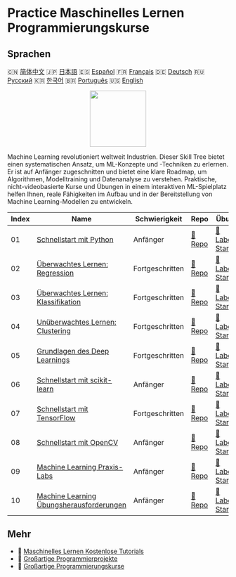 # Practice Maschinelles Lernen Programmierungskurse

## Sprachen

🇨🇳 [简体中文](README_zh.md) 🇯🇵 [日本語](README_ja.md) 🇪🇸 [Español](README_es.md) 🇫🇷 [Français](README_fr.md) 🇩🇪 [Deutsch](README_de.md) 🇷🇺 [Русский](README_ru.md) 🇰🇷 [한국어](README_ko.md) 🇧🇷 [Português](README_pt.md) 🇺🇸 [English](README.md) 

<div align="center">
<img width="128px" src="https://file.labex.io/path/1kXLbMH5geSl.png">
</div>

Machine Learning revolutioniert weltweit Industrien. Dieser Skill Tree bietet einen systematischen Ansatz, um ML-Konzepte und -Techniken zu erlernen. Er ist auf Anfänger zugeschnitten und bietet eine klare Roadmap, um Algorithmen, Modelltraining und Datenanalyse zu verstehen. Praktische, nicht-videobasierte Kurse und Übungen in einem interaktiven ML-Spielplatz helfen Ihnen, reale Fähigkeiten im Aufbau und in der Bereitstellung von Machine Learning-Modellen zu entwickeln.

|   Index | Name                                                                                                 | Schwierigkeit   | Repo                                                                        | Übung                                                                              |
|---------|------------------------------------------------------------------------------------------------------|-----------------|-----------------------------------------------------------------------------|------------------------------------------------------------------------------------|
|      01 | [Schnellstart mit Python](https://labex.io/de/courses/quick-start-with-python)                       | Anfänger        | [🔗 Repo](https://github.com/labex-labs/quick-start-with-python)            | [🚀 Labor Starten](https://labex.io/de/courses/quick-start-with-python)            |
|      02 | [Überwachtes Lernen: Regression](https://labex.io/de/courses/supervised-learning-regression)         | Fortgeschritten | [🔗 Repo](https://github.com/labex-labs/supervised-learning-regression)     | [🚀 Labor Starten](https://labex.io/de/courses/supervised-learning-regression)     |
|      03 | [Überwachtes Lernen: Klassifikation](https://labex.io/de/courses/supervised-learning-classification) | Fortgeschritten | [🔗 Repo](https://github.com/labex-labs/supervised-learning-classification) | [🚀 Labor Starten](https://labex.io/de/courses/supervised-learning-classification) |
|      04 | [Unüberwachtes Lernen: Clustering](https://labex.io/de/courses/unsupervised-learning-clustering)     | Fortgeschritten | [🔗 Repo](https://github.com/labex-labs/unsupervised-learning-clustering)   | [🚀 Labor Starten](https://labex.io/de/courses/unsupervised-learning-clustering)   |
|      05 | [Grundlagen des Deep Learnings](https://labex.io/de/courses/foundations-of-deep-learning)            | Fortgeschritten | [🔗 Repo](https://github.com/labex-labs/foundations-of-deep-learning)       | [🚀 Labor Starten](https://labex.io/de/courses/foundations-of-deep-learning)       |
|      06 | [Schnellstart mit scikit-learn](https://labex.io/de/courses/quick-start-with-scikit-learn)           | Anfänger        | [🔗 Repo](https://github.com/labex-labs/quick-start-with-scikit-learn)      | [🚀 Labor Starten](https://labex.io/de/courses/quick-start-with-scikit-learn)      |
|      07 | [Schnellstart mit TensorFlow](https://labex.io/de/courses/quick-start-with-tensorflow)               | Fortgeschritten | [🔗 Repo](https://github.com/labex-labs/quick-start-with-tensorflow)        | [🚀 Labor Starten](https://labex.io/de/courses/quick-start-with-tensorflow)        |
|      08 | [Schnellstart mit OpenCV](https://labex.io/de/courses/quick-start-with-opencv)                       | Anfänger        | [🔗 Repo](https://github.com/labex-labs/quick-start-with-opencv)            | [🚀 Labor Starten](https://labex.io/de/courses/quick-start-with-opencv)            |
|      09 | [Machine Learning Praxis-Labs](https://labex.io/de/courses/ml-practice-labs)                         | Anfänger        | [🔗 Repo](https://github.com/labex-labs/ml-practice-labs)                   | [🚀 Labor Starten](https://labex.io/de/courses/ml-practice-labs)                   |
|      10 | [Machine Learning Übungsherausforderungen](https://labex.io/de/courses/ml-practice-challenges)       | Anfänger        | [🔗 Repo](https://github.com/labex-labs/ml-practice-challenges)             | [🚀 Labor Starten](https://labex.io/de/courses/ml-practice-challenges)             |

## Mehr

- 🔗 [Maschinelles Lernen Kostenlose Tutorials](https://github.com/labex-labs/ml-free-tutorials)
- 🔗 [Großartige Programmierprojekte](https://github.com/labex-labs/awesome-programming-projects)
- 🔗 [Großartige Programmierungskurse](https://github.com/labex-labs/awesome-programming-courses)

